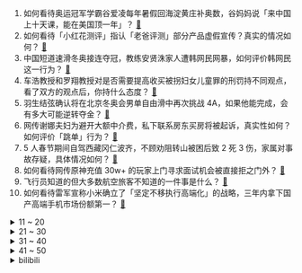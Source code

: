 1. 如何看待奥运冠军学霸谷爱凌每年暑假回海淀黄庄补奥数，谷妈妈说「来中国上十天课，能在美国顶一年」？ [:link:](https://www.zhihu.com/question/515350892)
2. 如何看待「小红花测评」指认「老爸评测」部分产品虚假宣传？真实的情况如何？ [:link:](https://www.zhihu.com/question/515022444)
3. 中国短道速滑冬奥接连夺冠，教练安贤洙家人遭韩网民网暴，如何评价韩网民这一行为？ [:link:](https://www.zhihu.com/question/515362397)
4. 车浩教授和罗翔教授对是否需要提高收买被拐妇女儿童罪的刑罚持不同观点，看了双方的观点后，你持什么态度？ [:link:](https://www.zhihu.com/question/515241997)
5. 羽生结弦确认将在北京冬奥会男单自由滑中再次挑战 4A，如果他能完成，会有多大可能逆转夺金？ [:link:](https://www.zhihu.com/question/515360679)
6. 网传谢娜夫妇为避开大额中介费，私下联系房东买房将被起诉，真实性如何？如何评价「跳单」行为？ [:link:](https://www.zhihu.com/question/515323003)
7. 5 人春节期间自驾西藏冈仁波齐，不顾劝阻转山被困后致 2 死 3 伤，家属对事故存疑，具体情况如何？ [:link:](https://www.zhihu.com/question/515217942)
8. 如何看待网传原神充值 30w+ 的玩家上门寻求面试机会被直接拒之门外？ [:link:](https://www.zhihu.com/question/515369463)
9. 飞行员知道的但大多数航空旅客不知道的一件事是什么？ [:link:](https://www.zhihu.com/question/421317686)
10. 如何看待雷军宣称小米确立了「坚定不移执行高端化」的战略，三年内拿下国产高端手机市场份额第一？ [:link:](https://www.zhihu.com/question/515403446)
<details>
<summary>11 ~ 20</summary>

11. 美媒称朱易摔倒后在中国社交媒体遭攻击，谷爱凌评论区回怼，如何看待此事？ [:link:](https://www.zhihu.com/question/515377446)
12. 从电影《四海》来看，韩寒的文艺和情怀为什么不管用了？跟《后会无期》相比差在哪？ [:link:](https://www.zhihu.com/question/514387100)
13. 如何看待有的公司没有招聘需求，求职网站却全年 365 天挂着招聘岗位？ [:link:](https://www.zhihu.com/question/497361115)
14. 北京冬奥会短道速滑 2 月 7 日比赛，韩国选手全军覆没后拒绝采访黑脸离场，如何评价他们比赛后的态度？ [:link:](https://www.zhihu.com/question/515332319)
15. 入坑咖啡必须知道哪些事情？ [:link:](https://www.zhihu.com/question/373615082)
16. 夫妻各自管钱的家庭都过得怎么样了？ [:link:](https://www.zhihu.com/question/473838511)
17. 北野武羡慕北京冬奥会开幕式，并称「感觉日本没有策划能力」，反映了哪些问题？ [:link:](https://www.zhihu.com/question/515346772)
18. 难道被爱的前提是漂亮吗？ [:link:](https://www.zhihu.com/question/509839154)
19. 如何看待万得向跳槽 B 站员工索赔 200 万二审失败，法院表示「竞业限制不应阻碍工程师再就业」？ [:link:](https://www.zhihu.com/question/515321509)
20. 中方回应「美国防部批准 1 亿美元对台军售」，称「将采取有力措施捍卫自身主权」，释放了哪些信号？ [:link:](https://www.zhihu.com/question/515323601)
</details>
<details>
<summary>21 ~ 30</summary>

21. 如果没有谷爱凌一样的原生家庭和资源背景，普通人家的孩子应该怎样去努力与进步？ [:link:](https://www.zhihu.com/question/514826564)
22. 美国重启抗癌登月计划，承诺 25 年内将癌症死亡率减半，对此还有哪些值得关注？ [:link:](https://www.zhihu.com/question/514553174)
23. 江苏徐州公布 「丰县生育八孩女子」调查进展，纪委监察机关正对涉嫌失职人员调查，有哪些信息可以关注？ [:link:](https://www.zhihu.com/question/515264863)
24. 短道速滑 1000 米决赛，武大靖碰任子威的手示意他往前冲，并卡住身后对手位置，如何评价这次团队战术？ [:link:](https://www.zhihu.com/question/515334651)
25. 媳妇要买20万的车，但是我觉得10万已经可以买不错的车，怎样劝都没用，怎么办？ [:link:](https://www.zhihu.com/question/514865763)
26. 春节高速免费最后一日，沪陕高速发生交通事故，车主无法下高速被收全程过路费，这样的收费方式合理吗？ [:link:](https://www.zhihu.com/question/515334809)
27. 《开端》中陶映红为什么非得拉上一车人陪死? [:link:](https://www.zhihu.com/question/513366563)
28. 台当局宣布将解禁日本福岛等五县食品，原因是什么？将产生哪些影响？ [:link:](https://www.zhihu.com/question/515334070)
29. 公司就我一个员工，我真的很累，但是小城市找工作很困难，要不要辞职? [:link:](https://www.zhihu.com/question/514475436)
30. 如何看待《英雄联盟》「水晶先锋」斯卡纳即将重做？ [:link:](https://www.zhihu.com/question/514898894)
</details>
<details>
<summary>31 ~ 40</summary>

31. 印度、美国被疫情折腾的够呛，这两国家喊了很长时间医疗系统崩溃了，这都快两年了，这两国家为何还好好的？ [:link:](https://www.zhihu.com/question/514804499)
32. 我是个大学生，为什么我省吃俭用省下来四百给她买了一根口红，她还要嫌弃我舍不得？ [:link:](https://www.zhihu.com/question/515241325)
33. B 站回应武汉员工过年加班猝死，B 站称「猝死员工未存在加班等情况」，这究竟是怎么回事？ [:link:](https://www.zhihu.com/question/515191099)
34. 为什么人类只有头上长厚重的毛发，而猴子是全身都有。这样进化的意义是什么？ [:link:](https://www.zhihu.com/question/514994836)
35. 如何看待浙江卫健委调查 3 岁以下婴幼儿养育成本：「每月补贴 1000 元你愿意生二胎或三胎吗」？ [:link:](https://www.zhihu.com/question/515211233)
36. 2022 北京冬奥会花样滑冰团体赛男子单人滑短节目陈巍排名第一，金博洋第 6，如何评价本场比赛？ [:link:](https://www.zhihu.com/question/514690620)
37. 会等一个人好几年吗？ [:link:](https://www.zhihu.com/question/514702842)
38. 有什么良心推荐的男生水乳吗？ [:link:](https://www.zhihu.com/question/383021656)
39. 由于我个人原因，向公司提出离职，有什么补偿吗？ [:link:](https://www.zhihu.com/question/510264592)
40. 如何以“为了不让大家伤心，我接受了所有人的表白”为开头写一篇文？ [:link:](https://www.zhihu.com/question/513928606)
</details>
<details>
<summary>41 ~ 50</summary>

41. 结婚该选择爱你的人还是你爱的人？ [:link:](https://www.zhihu.com/question/510174906)
42. 你在管理上遇到过的最大矛盾是什么？ [:link:](https://www.zhihu.com/question/513601027)
43. 大家的26岁是什么样的？ [:link:](https://www.zhihu.com/question/486420587)
44. 成绩真的代表一切吗? [:link:](https://www.zhihu.com/question/515267473)
45. 分手两个月了，一直走不出来，现在过年完全没有心思出门玩，一个人待在家里胡思乱想怎么办? [:link:](https://www.zhihu.com/question/514720374)
46. 上好学也是给别人打工，上不好学也是给别人打工，为什么还要上学呢？ [:link:](https://www.zhihu.com/question/515187709)
47. 爸爸可以有多疼爱女儿？ [:link:](https://www.zhihu.com/question/296480612)
48. 加拿大防疫新规引发抗议示威，首都渥太华进入紧急状态，事态为何会发展到这一步？ [:link:](https://www.zhihu.com/question/515164832)
49. 如何忘掉一个自己很喜欢的女生? [:link:](https://www.zhihu.com/question/515329591)
50. 有什么搞笑女发朋友圈的沙雕文案？ [:link:](https://www.zhihu.com/question/509565706)
</details><details>
<summary>bilibili</summary>

1. 台湾女孩自愿拍视频澄清，没有被威胁，请大家积极配合 [:link:](//www.bilibili.com/video/BV1MS4y1G7VG)
2. 【王濛】刚下解说台 真当我不上B站吗 [:link:](//www.bilibili.com/video/BV1Km4y1Z79p)
3. 我用烟花复刻了奥运五环【原神】 [:link:](//www.bilibili.com/video/BV1kP4y1A71x)
4. (挑战)不要相信视频里的每一句话 [:link:](//www.bilibili.com/video/BV1Mr4y1h7wZ)
5. 春节来了，我却在跟陌生韩国妹妹搞网恋？？【国际连线究极尬聊网恋篇】 [:link:](//www.bilibili.com/video/BV1Jr4y1h7RA)
6. “这人喊这么大声一定不太会短道速滑吧？” [:link:](//www.bilibili.com/video/BV1LP4y1P73q)
7. 让我看看，谁还没听过王濛的沉浸式解说！ [:link:](//www.bilibili.com/video/BV1FZ4y1o72w)
8. 大家好，我是钉宫理惠，正式开设B站账号啦！给大家拜年了！ [:link:](//www.bilibili.com/video/BV1MZ4y1o7zZ)
9. 它，今年春节档最被低估的电影！ [:link:](//www.bilibili.com/video/BV1HT4y1C7B5)
10. 惊天逆转+绝杀！中国女足亚洲杯夺冠！我们是冠军！ [:link:](//www.bilibili.com/video/BV1A3411J7BN)
<details>
<summary>11 ~ 20</summary>

11. 有钱能使鬼推磨 [:link:](//www.bilibili.com/video/BV1uq4y1b7V4)
12. 我为什么认为《奇迹·笨小孩》是鸡肋电影 [:link:](//www.bilibili.com/video/BV11Y41157G6)
13. 刺激！当消防员请社牛up吃饭，45秒收拾得当场自闭… [:link:](//www.bilibili.com/video/BV1x34y1y7GS)
14. 感谢300关注 跳个舞 [:link:](//www.bilibili.com/video/BV1CR4y1j7bY)
15. 全世界都在喊退钱！ [:link:](//www.bilibili.com/video/BV1jq4y1b7Qf)
16. 【陈虹伊入驻】冰上的火苗烧到B站来了！ [:link:](//www.bilibili.com/video/BV1V44y1W7Y7)
17. 央  视  配  音 [:link:](//www.bilibili.com/video/BV1wb4y177Ew)
18. 钟离单曲《璃月》——魔神战争时期珍贵影像露出 [:link:](//www.bilibili.com/video/BV1UP4y1A7uQ)
19. 我替你们问了一下我家狗子今年旺不旺…… [:link:](//www.bilibili.com/video/BV1gS4y1G7sW)
20. 春节假期，博弈不停！ [:link:](//www.bilibili.com/video/BV1634y1y7tg)
</details>
<details>
<summary>21 ~ 30</summary>

21. 《明日方舟》全新故事「阴云火花」活动宣传PV [:link:](//www.bilibili.com/video/BV1NS4y1G7C9)
22. 我必须立刻链接【水无月菌】 [:link:](//www.bilibili.com/video/BV14S4y1C7cf)
23. 卧槽卧槽！！难怪解说破音了好几次！ [:link:](//www.bilibili.com/video/BV1va411273D)
24. 【 时代少年团】TNT春节太闹腾2022之楼来美闭幕式颁奖典礼 [:link:](//www.bilibili.com/video/BV1XY41157cC)
25. 猪柳蛋：今天，我站着也要把钱挣了！ [:link:](//www.bilibili.com/video/BV1JZ4y1o7Rk)
26. 广东人过年最开心的事 [:link:](//www.bilibili.com/video/BV1Hu411d7iD)
27. 虎年摸虎头，万事不用愁(￣▽￣) [:link:](//www.bilibili.com/video/BV1QR4y1j7sq)
28. 今天踢到铁板了，万万没想到，就是在树德宁夏的人群中多看了一眼，竟然逮到了一位大神 [:link:](//www.bilibili.com/video/BV1e44y1W7sM)
29. 过度装饰线性灯、避重就轻忽悠人，竟然还有几百万赞？ [:link:](//www.bilibili.com/video/BV1ZS4y1V7fb)
30. 我剪的这个平头怎么说？？？ [:link:](//www.bilibili.com/video/BV1mm4y1o79Y)
</details>
<details>
<summary>31 ~ 40</summary>

31. 00后小伙子半夜灵感爆发当场编出的音乐听起来是怎么样的？ [:link:](//www.bilibili.com/video/BV1M3411Y7a2)
32. “我提现成功了” [:link:](//www.bilibili.com/video/BV1eS4y1k7xk)
33. 隔行如隔山——王濛花滑似作法&羽生结弦短道平地摔 [:link:](//www.bilibili.com/video/BV1Ga411y7yf)
34. 乘客要求网约车司机开点音乐，下一秒氛围炸裂 [:link:](//www.bilibili.com/video/BV1V5411f7Fr)
35. 4K高清变装丨网络冷门变装视频鉴赏 [:link:](//www.bilibili.com/video/BV1n3411a7BU)
36. 探访印度诗人泰戈尔故居。 [:link:](//www.bilibili.com/video/BV1b5411f746)
37. 2022冬奥会俄罗斯队吉祥物 [:link:](//www.bilibili.com/video/BV1PZ4y1o7zW)
38. “所以我放弃了钻头” [:link:](//www.bilibili.com/video/BV1Ga411y7Vv)
39. 噼 里 啪 啦 [:link:](//www.bilibili.com/video/BV1cS4y1G7dy)
40. 十年前我用粗鄙之语侮辱了这款游戏 [:link:](//www.bilibili.com/video/BV1Xq4y187JF)
</details>
<details>
<summary>41 ~ 50</summary>

41. 一切顺利！花滑运动员千金的北京冬奥清晨记录 [:link:](//www.bilibili.com/video/BV1Eb4y177mU)
42. 【原神手书】卖火柴的刻晴 [:link:](//www.bilibili.com/video/BV1yS4y1k72p)
43. 中国观众对尊重中国的运动员从不吝啬掌声. [:link:](//www.bilibili.com/video/BV1iF411J7Y3)
44. 用各国口音读冰墩墩、雪容融 [:link:](//www.bilibili.com/video/BV175411f7nH)
45. 冬奥选手逐渐国伟化，已出现“人传人”现象，就差龙吸水了 [:link:](//www.bilibili.com/video/BV14q4y1b7Ro)
46. 敢 怒 不 敢 言 [:link:](//www.bilibili.com/video/BV1jL4y1s7X1)
47. 为什么全是美女？ [:link:](//www.bilibili.com/video/BV19F411J7qc)
48. 🕶️老谋子真是太懂中国式浪漫了 [:link:](//www.bilibili.com/video/BV1KZ4y1o7pm)
49. 当你周围没有中国人 [:link:](//www.bilibili.com/video/BV1T44y1H7fX)
50. 我也不是故意要和人飙车的 [:link:](//www.bilibili.com/video/BV1EL4y1s7mp)
</details>
<details>
<summary>51 ~ 60</summary>

51. 跳绳，但监督者是AI。 [:link:](//www.bilibili.com/video/BV1gb4y177Xc)
52. 这不是特效！军人小哥回家过年，老父亲的心都碎了！ [:link:](//www.bilibili.com/video/BV1qu411d7B6)
53. 创多项历史！谷爱凌！冠军！ [:link:](//www.bilibili.com/video/BV13r4y1h7jP)
54. 云堇踢枪真人版(目前cos里最接近的？) [:link:](//www.bilibili.com/video/BV1Yu411d7A5)
55. 如何巧妙利用一面镜子，拍出创意大片! [:link:](//www.bilibili.com/video/BV1eq4y1b7HG)
56. 他俩好像知道自己很可爱！！！ [:link:](//www.bilibili.com/video/BV1sq4y1b77m)
57. 外国女婿在中国怎么过年！女子老公连续9年正装出席，劝都劝不听 [:link:](//www.bilibili.com/video/BV1X3411E7HK)
58. 精致生活的小肥啾，过年全家挤炕头。 [:link:](//www.bilibili.com/video/BV1GZ4y1o7nc)
59. 我的眼睛就是尺 [:link:](//www.bilibili.com/video/BV1u5411f72q)
60. 韩国人夺冠，却挥舞着俄罗斯国旗，没想到是被自己国家抛弃了！ [:link:](//www.bilibili.com/video/BV1xZ4y1o7Y2)
</details>
<details>
<summary>61 ~ 70</summary>

61. 二十二岁的我还要和亲戚睡同一张床 [:link:](//www.bilibili.com/video/BV1AZ4y1o7c8)
62. 全程干货！我们如何才能赚很多很多钱？ [:link:](//www.bilibili.com/video/BV1gL4y1s7c7)
63. 谁能不爱王濛？冬奥会上的中国短道速滑奇迹 [:link:](//www.bilibili.com/video/BV1Aa411y7dA)
64. 【配音】这就是网友眼中的国际顶流？ [:link:](//www.bilibili.com/video/BV1xF411J7b1)
65. 恐 怖 生 存 3 [:link:](//www.bilibili.com/video/BV1nT4y1C7WQ)
66. 赌赢了脱单，赌输了…… [:link:](//www.bilibili.com/video/BV1FR4y177mu)
67. 领取“冰墩墩”不用抢！100%拿到“冰墩墩”的方式曝光 >> [:link:](//www.bilibili.com/video/BV18F411J7dr)
68. 嫉妒让猫面目全非！ [:link:](//www.bilibili.com/video/BV1YS4y1k7wx)
69. 真  •  起  风  了 [:link:](//www.bilibili.com/video/BV193411E7Cp)
70. 【老胡】如何种植挖掘机？ [:link:](//www.bilibili.com/video/BV1tq4y1b7uC)
</details>
<details>
<summary>71 ~ 80</summary>

71. 优雅永不过时 [:link:](//www.bilibili.com/video/BV1vY41157sM)
72. 俩字：女足赢了 [:link:](//www.bilibili.com/video/BV1xq4y1b7qJ)
73. 怂怂的小猫咪是这样的，被人碰一下就会投降 [:link:](//www.bilibili.com/video/BV1KT4y1C7aE)
74. 9岁小孩的墓里堆满200件国宝，却没人敢盗？ [:link:](//www.bilibili.com/video/BV1PS4y1175J)
75. 退钱哥直播（女足亚洲杯夺冠时刻） [:link:](//www.bilibili.com/video/BV1eS4y157u8)
76. 【羽生结弦】用最乖的脸放最狠的话～ [:link:](//www.bilibili.com/video/BV1b44y1W79R)
77. 治愈强迫症 [:link:](//www.bilibili.com/video/BV1Mb4y177oy)
78. 【羽生结弦】l他来了！哮喘征服者·被央视选中的男人！魅力100s！ [:link:](//www.bilibili.com/video/BV1544y1W7kh)
79. 救命，原来国家真的会分配对象！青梅竹马十六年！小说照进现实！这谁还能不磕？！ [:link:](//www.bilibili.com/video/BV1444y1W7aL)
80. 撒贝宁：如果有狙击手要干掉我，我是跑直线还是跑S线？ [:link:](//www.bilibili.com/video/BV1BT4y1C7MR)
</details>
<details>
<summary>81 ~ 90</summary>

81. “金牌是你的宝贝，你是我的宝贝” [:link:](//www.bilibili.com/video/BV1rP4y1A7iX)
82. 反杀！故意带男友去电竞酒店！再偷偷把爸妈带过去站他身后… [:link:](//www.bilibili.com/video/BV1w34y117ef)
83. 当5名「胆小鬼」尝试逃离阴间下水道！？ [:link:](//www.bilibili.com/video/BV1jL4y1s7AW)
84. 1块钱就能做好的酱汤面，没钱也可以好好吃饭！ [:link:](//www.bilibili.com/video/BV1AY411L7Az)
85. 笑死！王濛唠嗑式解说！那一刻，我以为她在春晚！被短道速滑耽误的段子手！ [:link:](//www.bilibili.com/video/BV1Ub4y1j7et)
86. 我也不想嘴角上扬，可是他好像在看我哎！！【羽生结弦】 [:link:](//www.bilibili.com/video/BV1T5411f7pM)
87. 中国首金诞生 看王濛解说短道速滑有多好笑：“我的眼睛就是尺！” [:link:](//www.bilibili.com/video/BV1P3411J7HS)
88. ⚡ 到 底 有 啥 用 啊 这 ⚡ [:link:](//www.bilibili.com/video/BV1QY41157KU)
89. 当我们的「头发」可以合成「强力武器」？？ [:link:](//www.bilibili.com/video/BV14a411y7LQ)
90. 善意 欺骗 渔翁得利 [:link:](//www.bilibili.com/video/BV1Mm4y1Z7QX)
</details>
<details>
<summary>91 ~ 100</summary>

91. 我找老丈人要红包 我也没想到他会这么对我 [:link:](//www.bilibili.com/video/BV1hq4y1b7cb)
92. 《原神》剧情CM短片 [:link:](//www.bilibili.com/video/BV1xa411y71j)
93. 学会撒娇后把男朋友“高兴”坏了 [:link:](//www.bilibili.com/video/BV11F411J7RF)
94. 梅花发簪 [:link:](//www.bilibili.com/video/BV11S4y1k7Rp)
95. 足球能在女儿心中埋下种子吗？ [:link:](//www.bilibili.com/video/BV1b5411f7ow)
96. 如何回答相亲中的问题？ [:link:](//www.bilibili.com/video/BV1hu411d7TH)
97. 9位画师联评: 不同水平的画都值多少钱?【业内点评01】 [:link:](//www.bilibili.com/video/BV1yb4y1j7UH)
98. 玩电脑的时候，猫咪喜欢打扰怎么办？ [:link:](//www.bilibili.com/video/BV1PY411L7by)
99. 女足赢完日本，赢韩国，这不是骂人吗？【海有戏】 [:link:](//www.bilibili.com/video/BV1au411d7C2)
100. 【随机挑战】法国人的足球技能怎么样？ [:link:](//www.bilibili.com/video/BV1L44y1W7vu)
</details></details>